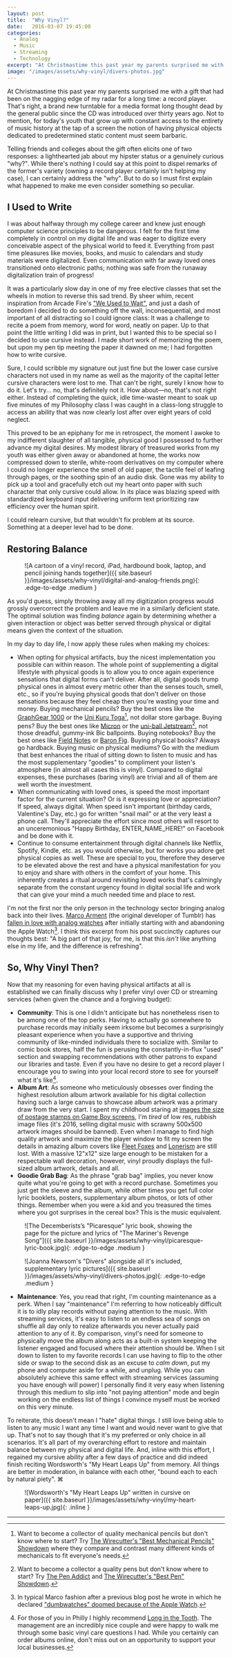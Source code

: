 ```yaml
---
layout: post
title:  "Why Vinyl?"
date:   2016-03-07 19:45:00
categories:
  - Analog
  - Music
  - Streaming
  - Technology
excerpt: "At Christmastime this past year my parents surprised me with a gift that had been on the nagging edge of my radar for a long time: a record player. That's right, a brand new turntable for a media format that's been long considered dead in the public consciousness since the optical CD was introduced over thirty years ago. And I love it to bits."
image: "/images/assets/why-vinyl/divers-photos.jpg"
---
```


At Christmastime this past year my parents surprised me with a gift that had been on the nagging edge of my radar for a long time: a record player. That's right, a brand new turntable for a media format long thought dead by the general public since the CD was introduced over thirty years ago. Not to mention, for today's youth that grow up with constant access to the entirety of music history at the tap of a screen the notion of having physical objects dedicated to predetermined static content must seem barbaric.

<a id="resume-from-break"></a>

Telling friends and colleges about the gift often elicits one of two responses: a lighthearted jab about my hipster status or a genuinely curious "why?". While there's nothing I could say at this point to dispel remarks of the former's variety (owning a record player certainly isn't helping my case), I can certainly address the "why". But to do so I must first explain what happened to make me even consider something so peculiar.

<!--break-->

I Used to Write
---------------

I was about halfway through my college career and knew just enough computer science principles to be dangerous. I felt for the first time completely in control on my digital life and was eager to digitize every conceivable aspect of the physical world to feed it. Everything from past time pleasures like movies, books, and music to calendars and study materials were digitalized. Even communication with far away loved ones transitioned onto electronic paths; nothing was safe from the runaway digitalization train of progress!

It was a particularly slow day in one of my free elective classes that set the wheels in motion to reverse this sad trend. By sheer whim, recent inspiration from Arcade Fire's ["We Used to Wait"](https://www.youtube.com/watch?v=kJ7osdJ4H_8), and just a dash of boredom I decided to do something off the wall, inconsequential, and most important of all distracting so I could ignore class: It was a challenge to recite a poem from memory, word for word, neatly on paper. Up to that point the little writing I did was in print, but I wanted this to be special so I decided to use cursive instead. I made short work of memorizing the poem, but upon my pen tip meeting the paper it dawned on me; I had forgotten how to write cursive.

Sure, I could scribble my signature out just fine but the lower case cursive characters not used in my name as well as the majority of the capital letter cursive characters were lost to me. That can't be right, surely I know how to do it. Let's try... no, that's definitely not it. How about&#8212;no, that's not right either. Instead of completing the quick, idle time-waster meant to soak up five minutes of my Philosophy class I was caught in a class-long struggle to access an ability that was now clearly lost after over eight years of cold neglect.

This proved to be an epiphany for me in retrospect, the moment I awoke to my indifferent slaughter of all tangible, physical good I possessed to further advance my digital desires. My modest library of treasured works from my youth was either given away or abandoned at home, the works now compressed down to sterile, white-room derivatives on my computer where I could no longer experience the smell of old paper, the tactile feel of leafing through pages, or the soothing spin of an audio disk. Gone was my ability to pick up a tool and gracefully etch out my heart onto paper with such character that only cursive could allow. In its place was blazing speed with standardized keyboard input delivering uniform text prioritizing raw efficiency over the human spirit.

I could relearn cursive, but that wouldn't fix problem at its source. Something at a deeper level had to be done.

Restoring Balance
-----------------

<figure markdown="1">
![A cartoon of a vinyl record, iPad, hardbound book, laptop, and pencil joining hands together]({{ site.baseurl }}/images/assets/why-vinyl/digital-and-analog-friends.png){: .edge-to-edge .medium }
</figure>

As you'd guess, simply throwing away all my digitization progress would grossly overcorrect the problem and leave me in a similarly deficient state. The optimal solution was finding *balance* again by determining whether a given interaction or object was better served through physical or digital means given the context of the situation.

In my day to day life, I now apply these rules when making my choices:

* When opting for physical artifacts, buy the nicest implementation you possible can within reason. The whole point of supplementing a digital lifestyle with physical goods is to allow you to once again experience sensations that digital forms can't deliver. After all, digital goods trump physical ones in almost every metric other than the senses touch, smell, etc., so if you're buying physical goods that don't deliver on those sensations because they feel cheap then you're wasting your time and money. Buying mechanical pencils? Buy the best ones like the [GraphGear 1000](http://www.amazon.com/Pentel-Automatic-Drafting-Brushed-PG1015A/dp/B000GAU2RU) or the [Uni Kuru Toga](http://www.amazon.com/Uni-Kurutoga-Mechanical-Standard-M54501P-33/dp/B0021G9HZU/ref=sr_1_4?s=office-products&ie=UTF8&qid=1457321062&sr=1-4&keywords=uni+kuru+toga+0.5)[^pencils], not dollar store garbage. Buying pens? Buy the best ones like [Micron](http://www.amazon.com/Sakura-30062-6-Piece-Pigma-Micron/dp/B0008G8G8Y/ref=sr_1_1?s=office-products&ie=UTF8&qid=1457321128&sr=1-1&keywords=Micron) or the [uni-ball Jetstream](http://www.amazon.com/uni-ball-Jetstream-Retractable-Colored-70879/dp/B002S5382C/ref=sr_1_1?s=office-products&ie=UTF8&qid=1457321150&sr=1-1&keywords=uni-ball+jetstream)[^pens], not those dreadful, gummy-ink Bic ballpoints. Buying notebooks? Buy the best ones like [Field Notes](http://fieldnotesbrand.com) or [Baron Fig](http://www.baronfig.com). Buying physical books? Always go hardback. Buying music on physical mediums? Go with the medium that best enhances the ritual of sitting down to listen to music and has the most supplementary "goodies" to compliment your listen's atmosphere (in almost all cases this is vinyl). Compared to digital expenses, these purchases (baring vinyl) are trivial and all of them are well worth the investment.
* When communicating with loved ones, is speed the most important factor for the current situation? Or is it expressing love or appreciation? If speed, always digital. When speed isn't important (birthday cards, Valentine's Day, etc.) go for written "snail mail" or at the very least a phone call. They'll appreciate the effort since most others will resort to an unceremonious "Happy Birthday, ENTER_NAME_HERE!" on Facebook and be done with it.
* Continue to consume entertainment through digital channels like Netflix, Spotify, Kindle, etc. as you would otherwise, but for works you adore get physical copies as well. These are special to you, therefore they deserve to be elevated above the rest and have a physical manifestation for you to enjoy and share with others in the comfort of your home. This inherently creates a ritual around revisiting loved works that's calmingly separate from the constant urgency found in digital social life and work that can give your mind a much needed time and place to rest.

I'm not the first nor the only person in the technology sector bringing analog back into their lives. [Marco Arment](https://marco.org/about) (the original developer of Tumblr) has [fallen in love with analog watches](https://marco.org/2016/02/05/watch) after initially starting with and abandoning the Apple Watch[^marco]. I think this excerpt from his post succinctly captures our thoughts best: "A big part of that joy, for me, is that this *isn't* like anything else in my life, and the difference is refreshing".

So, Why Vinyl Then?
-------------------

Now that my reasoning for even having physical artifacts at all is established we can finally discuss why I prefer vinyl over CD or streaming services (when given the chance and a forgiving budget):

* __Community__: This is one I didn't anticipate but has nonetheless risen to be among one of the top perks. Having to actually go somewhere to purchase records may initially seem irksome but becomes a surprisingly pleasant experience when you have a supportive and thriving community of like-minded individuals there to socialize with. Similar to comic book stores, half the fun is perusing the constantly-in-flux "used" section and swapping recommendations with other patrons to expand our libraries and taste. Even if you have no desire to get a record player I encourage you to swing into your local record store to see for yourself what it's like[^long-in-the-tooth].
* __Album Art__: As someone who meticulously obsesses over finding the highest resolution album artwork available for his digital collection having such a large canvas to showcase album artwork was a primary draw from the very start. I spent my childhood staring at [images the size of postage stamps on Game Boy screens](https://upload.wikimedia.org/wikipedia/commons/thumb/a/a8/Game-Boy-Pocket-Black.jpg/800px-Game-Boy-Pocket-Black.jpg), I'm *tired* of low res, rubbish image files (it's 2016, selling digital music with scrawny 500x500 artwork images should be banned). Even when I manage to find high quality artwork and maximize the player window to fit my screen the details in amazing album covers like [Fleet Foxes](http://fleetfoxes.com/images/album_fleet_foxes.jpg) and [Lonerism](https://consequenceofsound.files.wordpress.com/2012/07/tame-impala-lonerism.jpeg) are still lost. With a massive 12"x12" size large enough to be mistaken for a respectable wall decoration, however, vinyl proudly displays the full-sized album artwork, details and all.
* __Goodie Grab Bag__: As the phrase "grab bag" implies, you never know quite what you're going to get with a record purchase. Sometimes you just get the sleeve and the album, while other times you get full color lyric booklets, posters, supplementary album photos, or lots of other things. Remember when you were a kid and you treasured the times where you got surprises in the cereal box? This is the music equivalent.

<figure markdown="1">
![The Decemberists’s "Picaresque" lyric book, showing the page for the picture and lyrics of "The Mariner's Revenge Song"]({{ site.baseurl }}/images/assets/why-vinyl/picaresque-lyric-book.jpg){: .edge-to-edge .medium }
</figure>

<figure markdown="1">
![Joanna Newsom's "Divers" alongside all it's included, supplementary lyric pictures]({{ site.baseurl }}/images/assets/why-vinyl/divers-photos.jpg){: .edge-to-edge .medium }
</figure>

* __Maintenance__: Yes, you read that right, I'm counting maintenance as a perk. When I say "maintenance" I'm referring to how noticeably difficult it is to idly play records without paying attention to the music. With streaming services, it's easy to listen to an endless sea of songs on shuffle all day only to realize afterwards you never actually paid attention to any of it. By comparison, vinyl's need for someone to physically move the album along acts as a built-in system keeping the listener engaged and focused where their attention should be. When I sit down to listen to my favorite records I can use having to flip to the other side or swap to the second disk as an excuse to *calm down*, put my phone and computer aside for a while, and unplug. While you can absolutely achieve this same effect with streaming services (assuming you have enough will power) I personally find it very easy when listening through this medium to slip into "not paying attention" mode and begin working on the endless list of things I convince myself must be worked on this very minute.

To reiterate, this doesn't mean I "hate" digital things. I still love being able to listen to any music I want any time I want and would never want to give that up. That's not to say though that it's my preferred or only choice in all scenarios. It's all part of my overarching effort to restore and maintain balance between my physical and digital life. And, inline with this effort, I regained my cursive ability after a few days of practice and did indeed finish reciting Wordsworth's "My Heart Leaps Up" from memory. All things are better in moderation, in balance with each other, "bound each to each by natural piety". ⌘

<figure markdown="1">
![Wordsworth's "My Heart Leaps Up" written in cursive on paper]({{ site.baseurl }}/images/assets/why-vinyl/my-heart-leaps-up.jpg){: .inline }
</figure>

--------------

[^pens]: Want to become a collector a quality pens but don't know where to start? Try [The Pen Addict](http://www.penaddict.com) and [The Wirecutter's "Best Pen" Showdown](http://thewirecutter.com/reviews/the-best-pen/).
[^pencils]: Want to become a collector of quality mechanical pencils but don't know where to start? Try [The Wirecutter's "Best Mechanical Pencils" Showdown](http://thewirecutter.com/reviews/best-mechanical-pencils/) where they compare and contrast many different kinds of mechanicals to fit everyone's needs.
[^marco]: In typical Marco fashion after a previous blog post he wrote in which he declared ["dumbwatches" doomed because of the Apple Watch](https://marco.org/2015/03/20/dumbwatch-future).
[^long-in-the-tooth]: For those of you in Philly I highly recommend [Long in the Tooth](). The management are an incredibly nice couple and were happy to walk me through some basic vinyl care questions I had. While you certainly can order albums online, don't miss out on an opportunity to support your local businesses.